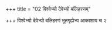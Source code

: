 +++
title = "02 विश्वेभ्यो देवेभ्यो बलिहरणम्"

+++
विश्वेभ्यो देवेभ्यो बलिहरणं भूतगृह्येभ्य आकाशाय च २
